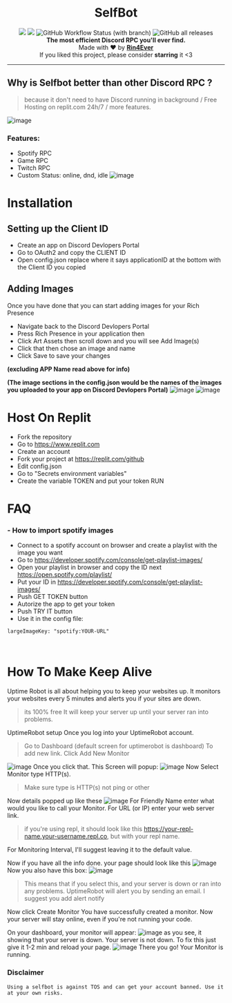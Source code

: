 <h1 align="center">SelfBot</h1>

<p align="center">
  <a href="https://github.com/rinxyzz/SelfBot/"><img src="https://img.shields.io/github/last-commit/rinxyzz/SelfBot?style=flat" /></a>
  <a href="https://github.com/rinxyzz/SelfBot/"><img src="https://visitor-badge.laobi.icu/badge?page_id=Mewzax.Discord-Selfbot-RPC" /></a>
  <img alt="GitHub Workflow Status (with branch)" src="https://img.shields.io/github/actions/workflow/status/rinxyzz/SelfBot/codeql.yml?branch=main">
  <img alt="GitHub all releases" src="https://img.shields.io/github/downloads/rinxyzz/SelfBot/total?style=social">
 
  <br>
  <b>The most efficient Discord RPC you'll ever find.</b><br>
  Made with ❤ by <b><a href="https://rin4ever.xyz">Rin4Ever</a></b>
  <br>
  If you liked this project, please consider <b>starring</b> it <3
</p>

---

 ## Why is Selfbot better than other Discord RPC ?

> because it don't need to have Discord running in background / Free Hosting on replit.com 24h/7 / more features.

![image](https://media.discordapp.net/attachments/1068223147955998740/1068750623006281758/Screenshot_20230128_112636.png?width=240&height=468)


### Features:

- Spotify RPC
- Game RPC
- Twitch RPC
- Custom Status: online, dnd, idle
![image](https://cdn.discordapp.com/attachments/1068223147955998740/1068750809422119042/Screenshot_20230128_112215.png)

# Installation
## Setting up the Client ID
- Create an app on Discord Devlopers Portal
- Go to OAuth2 and copy the CLIENT ID
- Open config.json replace where it says applicationID at the bottom with the Client ID you copied
## Adding Images
Once you have done that you can start adding images for your Rich Presence

- Navigate back to the Discord Devlopers Portal
- Press Rich Presence in your application then
- Click Art Assets then scroll down and you will see Add Image(s)
- Click that then chose an image and name
- Click Save to save your changes

**(excluding APP Name read above for info)**

**(The image sections in the config.json would be the names of the images you uploaded to your app on Discord Devlopers Portal)**
![image](https://camo.githubusercontent.com/d73bb456ba14d7d58bccfaa272e05aa4bc3cb1f7da2a7f92b6533b4d6e3d7f49/68747470733a2f2f6d656469612e646973636f72646170702e6e65742f6174746163686d656e74732f3738393030373035363234343833343330342f3833353033353631323534353135353130322f6669782e706e67)
![image](https://camo.githubusercontent.com/fd9e63ce894342f9bcf4b3d5aed498ecee0574cc92968f2213717e3b87988a8c/68747470733a2f2f6d656469612e646973636f72646170702e6e65742f6174746163686d656e74732f3732393838383937363331353631333332372f3833353033363831333737363132353937322f646f6e652e706e67)

# Host On Replit
- Fork the repository
- Go to https://www.replit.com
- Create an account
- Fork your project at https://replit.com/github
- Edit config.json
- Go to "Secrets environment variables"
- Create the variable TOKEN and put your token
RUN

# FAQ 
### - How to import spotify images 
- Connect to a spotify account on browser and create a playlist with the image you want
- Go to https://developer.spotify.com/console/get-playlist-images/
- Open your playlist in browser and copy the ID next https://open.spotify.com/playlist/
- Put your ID in https://developer.spotify.com/console/get-playlist-images/
- Push GET TOKEN button
- Autorize the app to get your token
- Push TRY IT button
- Use it in the config file:
```
largeImageKey: "spotify:YOUR-URL"
```

<br />

# How To Make Keep Alive
Uptime Robot is all about helping you to keep your websites up. It monitors your websites every 5 minutes and alerts you if your sites are down.
> its 100% free It will keep your server up until your server ran into problems.

UptimeRobot setup Once you log into your UptimeRobot account.
> Go to Dashboard (default screen for uptimerobot is dashboard) To add new link. Click Add New Monitor

![image](https://camo.githubusercontent.com/c09d7680c8ee97d9c84d6b66d45bbb47a6f9125236a0acb98ef64f035a4935d7/68747470733a2f2f73746f726167652e676f6f676c65617069732e636f6d2f7265706c69742f696d616765732f313534333730303435373935325f62303034663032623166636335633465626266643964643461633665373261332e706e)
Once you click that. This Screen will popup:
![image](https://camo.githubusercontent.com/b49e3cd4eb7d9706cb48c11f5e91d87a5ab83a78b848df8825588c2b301d8484/68747470733a2f2f73746f726167652e676f6f676c65617069732e636f6d2f7265706c69742f696d616765732f313534333730303539313630395f36333732656333326632306133623965363938633664313730363536303865642e706e)
Now Select Monitor type HTTP(s).
> Make sure type is HTTP(s) not ping or other

Now details popped up like these
![image](https://camo.githubusercontent.com/02b46d97454f8b5e42c7b569182cb98133ef8e86ef6d2213293429f86ddc7d9c/68747470733a2f2f73746f726167652e676f6f676c65617069732e636f6d2f7265706c69742f696d616765732f313534333730303631343230395f63616233636661313230346235663530303364646634383038666131363664372e706e)
For Friendly Name enter what would you like to call your Monitor. For URL (or IP) enter your web server link.

> if you're using repl, it should look like this https://your-repl-name.your-username.repl.co, but with your repl name.

For Monitoring Interval, I'll suggest leaving it to the default value.

Now if you have all the info done. your page should look like this
![image](https://camo.githubusercontent.com/d42c1f1ae2291856612dff223109121ada4c834889ffd57f933a9e2493b2784b/68747470733a2f2f73746f726167652e676f6f676c65617069732e636f6d2f7265706c69742f696d616765732f313534333730303633383837315f61373131656132366231363331306335323637396439633334366432313232312e706e)
Now you also have this box:
![image](https://camo.githubusercontent.com/df78c63596c4b4909ac6298685896c92ad9c1af9232ab668cd3c639b921c98f8/68747470733a2f2f73746f726167652e676f6f676c65617069732e636f6d2f7265706c69742f696d616765732f313534333730303738393533335f63653436396131323539636533376266613135663430663035633232393131632e706e)
> This means that if you select this, and your server is down or ran into any problems. UptimeRobot will alert you by sending an email. I suggest you add alert notify

Now click Create Monitor You have successfully created a monitor. Now your server will stay online, even if you're not running your code.

On your dashboard, your monitor will appear:
![image](https://camo.githubusercontent.com/546e6fb18cdda7d40b2ce888a9e9f97f154addb948c6452438d159383ab513c7/68747470733a2f2f73746f726167652e676f6f676c65617069732e636f6d2f7265706c69742f696d616765732f313534333730303730373039315f38633631313461636561666634343865643337613238303239646138643363312e706e)
as you see, it showing that your server is down. Your server is not down. To fix this just give it 1-2 min and reload your page.
![image](https://camo.githubusercontent.com/3309ea7f87a91e03f8cd66a8b9e0f9f41a65afcecd8f4343087a3e604b254ecd/68747470733a2f2f73746f726167652e676f6f676c65617069732e636f6d2f7265706c69742f696d616765732f313534333730303732343335365f63353635376236646338333730366662343637363061386666386434616362372e706e)
There you go! Your Monitor is running.
### Disclaimer
```
Using a selfbot is against TOS and can get your account banned. Use it at your own risks.
```
